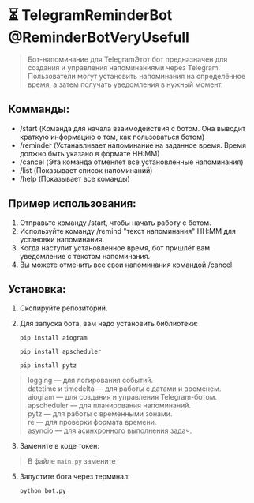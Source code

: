 **⏳ TelegramReminderBot @ReminderBotVeryUsefull**
=
>Бот-напоминание для TelegramЭтот бот предназначен для создания и управления напоминаниями через Telegram. Пользователи могут установить напоминания на определённое время, а затем получать уведомления в нужный момент.

Комманды:
-
- /start (Команда для начала взаимодействия с ботом. Она выводит краткую информацию о том, как пользоваться ботом)
- /reminder (Устанавливает напоминание на заданное время. Время должно быть указано в формате HH:MM)
- /cancel (Эта команда отменяет все установленные напоминания)
- /list (Показывает список напоминаний)
- /help (Показывает все команды)

Пример использования:
-
1. Отправьте команду /start, чтобы начать работу с ботом.
2. Используйте команду /remind "текст напоминания" HH:MM для установки напоминания.
3. Когда наступит установленное время, бот пришлёт вам уведомление с текстом напоминания.
4. Вы можете отменить все свои напоминания командой /cancel.


**Установка:**
-

1. Скопируйте репозиторий.

2. Для запуска бота, вам надо установить библиотеки:

       pip install aiogram

       pip install apscheduler

       pip install pytz
      
> logging — для логирования событий.<br/>
> datetime и timedelta — для работы с датами и временем.<br/>
> aiogram — для создания и управления Telegram-ботом.<br/>
> apscheduler — для планирования напоминаний.<br/>
> pytz — для работы с временными зонами.<br/>
> re — для проверки формата времени.<br/>
> asyncio — для асинхронного выполнения задач.<br/>

3. Замените в коде токен:

>В файле `main.py` замените 

5. Запустите бота через терминал:

       python bot.py
      

